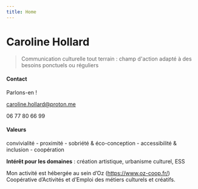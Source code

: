 ```yaml
---
title: Home
---
```


# Caroline Hollard

> Communication culturelle tout terrain : champ d'action adapté à des besoins ponctuels ou réguliers

#### Contact
Parlons-en ! 

caroline.hollard@proton.me

06 77 80 66 99

#### Valeurs
convivialité - proximité - sobriété & éco-conception - accessibilité & inclusion - coopération 

**Intérêt pour les domaines** : création artistique, urbanisme culturel, ESS

Mon activité est hébergée au sein d’Oz (https://www.oz-coop.fr/) Coopérative d’Activités et d’Emploi des métiers culturels et créatifs.

